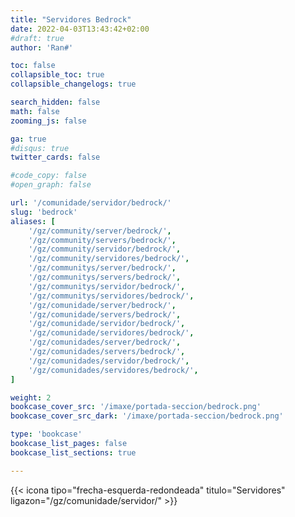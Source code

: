 ```yaml
---
title: "Servidores Bedrock"
date: 2022-04-03T13:43:42+02:00
#draft: true
author: 'Ran#'

toc: false
collapsible_toc: true
collapsible_changelogs: true

search_hidden: false
math: false
zooming_js: false

ga: true
#disqus: true
twitter_cards: false

#code_copy: false
#open_graph: false

url: '/comunidade/servidor/bedrock/'
slug: 'bedrock'
aliases: [
    '/gz/community/server/bedrock/',
    '/gz/community/servers/bedrock/',
    '/gz/community/servidor/bedrock/',
    '/gz/community/servidores/bedrock/',
    '/gz/communitys/server/bedrock/',
    '/gz/communitys/servers/bedrock/',
    '/gz/communitys/servidor/bedrock/',
    '/gz/communitys/servidores/bedrock/',
    '/gz/comunidade/server/bedrock/',
    '/gz/comunidade/servers/bedrock/',
    '/gz/comunidade/servidor/bedrock/',
    '/gz/comunidade/servidores/bedrock/',
    '/gz/comunidades/server/bedrock/',
    '/gz/comunidades/servers/bedrock/',
    '/gz/comunidades/servidor/bedrock/',
    '/gz/comunidades/servidores/bedrock/',
]

weight: 2
bookcase_cover_src: '/imaxe/portada-seccion/bedrock.png'
bookcase_cover_src_dark: '/imaxe/portada-seccion/bedrock.png'

type: 'bookcase'
bookcase_list_pages: false
bookcase_list_sections: true

---
```


{{< icona tipo="frecha-esquerda-redondeada" titulo="Servidores" ligazon="/gz/comunidade/servidor/" >}}
